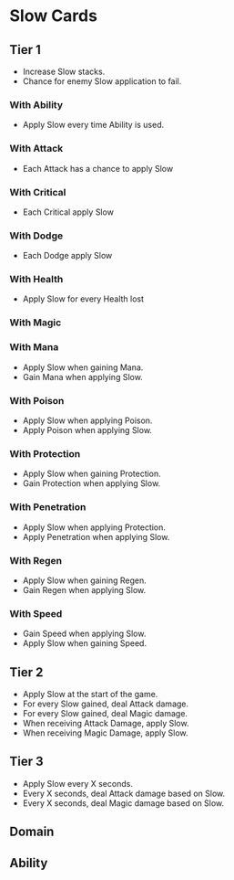 # Slow Cards

## Tier 1

- Increase Slow stacks.
- Chance for enemy Slow application to fail.

### With Ability

- Apply Slow every time Ability is used.

### With Attack

- Each Attack has a chance to apply Slow

### With Critical

- Each Critical apply Slow

### With Dodge

- Each Dodge apply Slow

### With Health

- Apply Slow for every Health lost

### With Magic

### With Mana

- Apply Slow when gaining Mana.
- Gain Mana when applying Slow.

### With Poison

- Apply Slow when applying Poison.
- Apply Poison when applying Slow.

### With Protection

- Apply Slow when gaining Protection.
- Gain Protection when applying Slow.

### With Penetration

- Apply Slow when applying Protection.
- Apply Penetration when applying Slow.

### With Regen

- Apply Slow when gaining Regen.
- Gain Regen when applying Slow.

### With Speed

- Gain Speed when applying Slow.
- Apply Slow when gaining Speed.

## Tier 2

- Apply Slow at the start of the game.
- For every Slow gained, deal Attack damage.
- For every Slow gained, deal Magic damage.
- When receiving Attack Damage, apply Slow.
- When receiving Magic Damage, apply Slow.

## Tier 3

- Apply Slow every X seconds.
- Every X seconds, deal Attack damage based on Slow.
- Every X seconds, deal Magic damage based on Slow.

## Domain

## Ability
